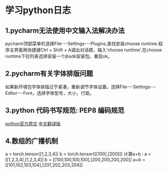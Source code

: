 # 学习python日志
## 1.pycharm无法使用中文输入法解决办法
pycharm顶部菜单栏选择File---Settings---Plugins,查找安装choose runtime.程序主界面用快捷键Ctrl + Shift + A调出对话框，输入'choose runtime',在choose runtime下拉列表选择安装一个jbsdk安装包。重启ok。
## 2.pycharm有关字体排版问题
如果新环境包字体排版过于紧凑，重新调节字体设置。选择File---Settings---Editor---Font，选择字体型号，大小，行距。
## 3.python 代码书写规范: PEP8 编码规范
[python官方原文](https://legacy.python.org/dev/peps/pep-0008/)
[中文翻译版](https://blog.csdn.net/ratsniper/article/details/78954852)
## 4.数组的广播机制
a = torch.tensor([1,2,3,4]) b = torch.tensor([[100],[200]]) 计算a+b : a = [[1,2,3,4],[1,2,3,4]] b = [[100,100,100,100],[200,200,200,200]]
a+b = [[101,102,103,104],[201,202,203,204]]
